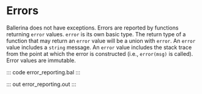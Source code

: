 # Errors

Ballerina does not have exceptions. Errors are reported by functions returning
`error` values.
`error` is its own basic type.
The return type of a function that may return an `error` value will be a union with `error`.
An `error` value includes a `string` message.
An `error` value includes the stack trace from the point at which the error is constructed (i.e., `error(msg)` is called). 
Error values are immutable.

::: code error_reporting.bal :::

::: out error_reporting.out :::